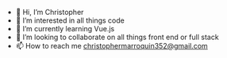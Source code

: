 - 👋 Hi, I’m Christopher 
- 👀 I’m interested in all things code
- 🌱 I’m currently learning Vue.js
- 💞️ I’m looking to collaborate on all things front end or full stack 
- 📫 How to reach me christophermarroquin352@gmail.com

<!---
cmarro3/cmarro3 is a ✨ special ✨ repository because its `README.md` (this file) appears on your GitHub profile.
You can click the Preview link to take a look at your changes.
--->
